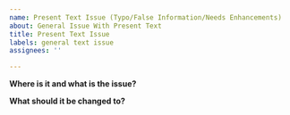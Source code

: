 ```yaml
---
name: Present Text Issue (Typo/False Information/Needs Enhancements)
about: General Issue With Present Text
title: Present Text Issue
labels: general text issue
assignees: ''

---
```

<!--HEADS UP! Anything you put in \<!-- this --\> will NOT be sent due to it being a comment. Please put your input outside of these, preferably, delete all of the comments, more info about comments here -> https://gist.github.com/jonikarppinen/47dc8c1d7ab7e911f4c9#gistcomment-3744625 -->

**Where is it and what is the issue?**
<!--Preferably reference or link the issue in the repository to where the issue is and tell us what is it about. If it is missing, tell us where it should be.-->

**What should it be changed to?**
<!--At least an outline of what it should be, if you don't know, leave this blank or delete this part.-->

<!--Remember to edit labels/tags to filter this.-->
